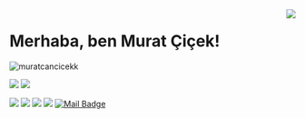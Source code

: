 <img align='right' src="https://github-readme-stats.vercel.app/api?username=cobanov&show_icons=true">

# Merhaba, ben Murat Çiçek! 
<p align="left"> <img src="https://komarev.com/ghpvc/?username=muratcancicekk" alt="muratcancicekk" /> </p>

[![](https://img.shields.io/twitter/follow/mertcobanov?style=social)](https://www.twitter.com/muratcncicek)
[![](https://img.shields.io/github/followers/cobanov?style=social)](https://www.github.com/muratcancicekk)



[![](https://img.shields.io/badge/twitter-%231DA1F2.svg?&style=for-the-badge&logo=twitter&logoColor=white)](https://www.twitter.com/muratcncicek)
[![](https://img.shields.io/badge/linkedin-%230077B5.svg?&style=for-the-badge&logo=linkedin&logoColor=white)](https://www.linkedin.com/in/murat-çiçek-825aa61a1/)
[![](https://img.shields.io/badge/medium-%2312100E.svg?&style=for-the-badge&logo=medium&logoColor=white)](https://medium.com/@mertcobanov)
[![](https://img.shields.io/badge/instagram-%23E4405F.svg?&style=for-the-badge&logo=instagram&logoColor=white)](https://medium.com/@muratcancicekk)
[![Mail Badge](https://img.shields.io/badge/mertcobanov@gmail.com-c14438?style=for-the-badge&logo=Gmail&logoColor=white&link=mailto:muratcancicekk@gmail.com)](mailto:muratcancicekk@gmail.com)


